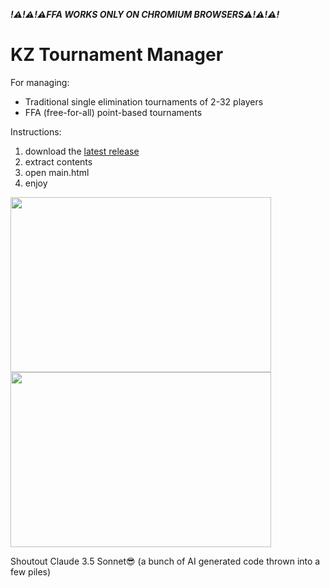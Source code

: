 ***!⚠️!⚠️!⚠️FFA WORKS ONLY ON CHROMIUM BROWSERS⚠️!⚠️!⚠️!***

# KZ Tournament Manager
For managing:
- Traditional single elimination tournaments of 2-32 players
- FFA (free-for-all) point-based tournaments

Instructions: 
1. download the [latest release](https://github.com/jakkekz/KZTournamentManager/releases/latest)
2. extract contents
3. open main.html
4. enjoy

<img src="https://github.com/user-attachments/assets/ce24eb3d-cef4-4e64-b48a-a3a8840b9b11" data-canonical-src="https://github.com/user-attachments/assets/4f973edd-a91b-4fc0-9311-815cd15011a7" width="417" height="280" />
<img src="https://github.com/user-attachments/assets/4f973edd-a91b-4fc0-9311-815cd15011a7" data-canonical-src="https://github.com/user-attachments/assets/4f973edd-a91b-4fc0-9311-815cd15011a7" width="417" height="280" />

Shoutout Claude 3.5 Sonnet😎 (a bunch of AI generated code thrown into a few piles)

